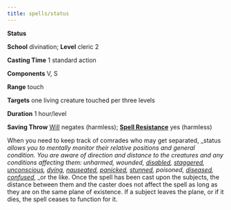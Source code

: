```yaml
---
title: spells/status
---
```

 **Status**

**School** divination; **Level** cleric 2

**Casting Time** 1 standard action

**Components** V, S

**Range** touch

**Targets** one living creature touched per three levels

**Duration** 1 hour/level

**Saving Throw** [Will](../combat.md#_will) negates (harmless); **[Spell Resistance](../glossary.md#_spell-resistance)** yes (harmless)

When you need to keep track of comrades who may get separated, _status _allows you to mentally monitor their relative positions and general condition. You are aware of direction and distance to the creatures and any conditions affecting them: unharmed, wounded, [disabled](../glossary.md#_disabled), [staggered](../glossary.md#_staggered), [unconscious](../glossary.md#_unconscious), [dying](../glossary.md#_dying), [nauseated](../glossary.md#_nauseated), [panicked](../glossary.md#_panicked), [stunned](../glossary.md#_stunned), poisoned, [diseased](../glossary.md#_diseases), [confused](../glossary.md#_confused)_, _or the like. Once the spell has been cast upon the subjects, the distance between them and the caster does not affect the spell as long as they are on the same plane of existence. If a subject leaves the plane, or if it dies, the spell ceases to function for it.

